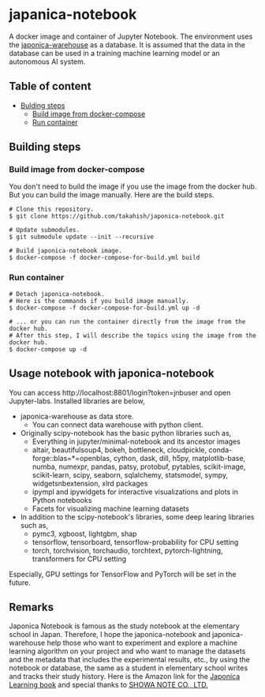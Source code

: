 # japanica-notebook

A docker image and container of Jupyter Notebook. The environment uses the [japonica-warehouse](https://github.com/takahish/japonica-notebook) as a database. It is assumed that the data in the database can be used in a training machine learning model or an autonomous AI system.

## Table of content

- [Bulding steps](#Building-steps)
    - [Build image from docker-compose](#Build-image-from-docker-compose)
    - [Run container](#Run-container)
    
## Building steps

### Build image from docker-compose

You don't need to build the image if you use the image from the docker hub. But you can build the image manually. Here are the build steps.

```shell
# Clone this repository.
$ git clone https://github.com/takahish/japonica-notebook.git

# Update submodules.
$ git submodule update --init --recursive

# Build japonica-notebook image.
$ docker-compose -f docker-compose-for-build.yml build
```

### Run container

```shell
# Detach japonica-notebook.
# Here is the commands if you build image manually.
$ docker-compose -f docker-compose-for-build.yml up -d

# ... or you can run the container directly from the image from the docker hub.
# After this step, I will describe the topics using the image from the docker hub.
$ docker-compose up -d
```

## Usage notebook with japonica-notebook

You can access http://localhost:8801/login?token=jnbuser and open Jupyter-labs. Installed libraries are below,

- japonica-warehouse as data store.
    - You can connect data warehouse with python client.
- Originally scipy-notebook has the basic python libraries such as,
    - Everything in jupyter/minimal-notebook and its ancestor images
    - altair, beautifulsoup4, bokeh, bottleneck, cloudpickle, conda-forge::blas=*=openblas, cython, dask, dill, h5py, matplotlib-base, numba, numexpr, pandas, patsy, protobuf, pytables, scikit-image, scikit-learn, scipy, seaborn, sqlalchemy, statsmodel, sympy, widgetsnbextension, xlrd packages
    - ipympl and ipywidgets for interactive visualizations and plots in Python notebooks
    - Facets for visualizing machine learning datasets
- In addition to the scipy-notebook's libraries, some deep learing libraries such as,
    - pymc3, xgboost, lightgbm, shap
    - tensorflow, tensorboard, tensorflow-probability for CPU setting
    - torch, torchvision, torchaudio, torchtext, pytorch-lightning, transformers for CPU setting

Especially, GPU settings for TensorFlow and PyTorch will be set in the future.

## Remarks

Japonica Notebook is famous as the study notebook at the elementary school in Japan. Therefore, I hope the japonica-notebook and japonica-warehouse help those who want to experiment and explore a machine learning algorithm on your project and who want to manage the datasets and the metadata that includes the experimental results, etc., by using the notebook or database, the same as a student in elementary school writes and tracks their study history. Here is the Amazon link for the [Japonica Learning book](https://www.amazon.co.jp/%E3%82%B8%E3%83%A3%E3%83%9D%E3%83%8B%E3%82%AB%E5%AD%A6%E7%BF%92%E5%B8%B3/s?k=%E3%82%B8%E3%83%A3%E3%83%9D%E3%83%8B%E3%82%AB%E5%AD%A6%E7%BF%92%E5%B8%B3) and special thanks to [SHOWA NOTE CO., LTD.](https://www.showa-note.co.jp/)
